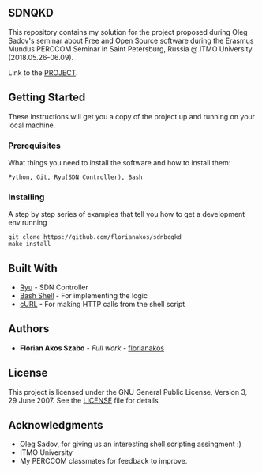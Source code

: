 ## SDNQKD

This repository contains my solution for the project proposed during Oleg Sadov's seminar about Free and Open Source software during the Erasmus Mundus PERCCOM Seminar in Saint Petersburg, Russia @ ITMO University (2018.05.26-06.09).

Link to the [PROJECT](http://sdn.ifmo.ru/education/perccom/unix_linux/evaluations/2018).	

## Getting Started

These instructions will get you a copy of the project up and running on your local machine.

### Prerequisites

What things you need to install the software and how to install them:

```
Python, Git, Ryu(SDN Controller), Bash
```

### Installing

A step by step series of examples that tell you how to get a development env running


```
git clone https://github.com/florianakos/sdnbcqkd
make install
```

## Built With

* [Ryu](https://osrg.github.io/ryu/) - SDN Controller
* [Bash Shell](https://en.wikipedia.org/wiki/Bash_(Unix_shell)) - For implementing the logic
* [cURL](https://curl.haxx.se/docs/manpage.html) - For making HTTP calls from the shell script

## Authors

* **Florian Akos Szabo** - *Full work* - [florianakos](https://github.com/florianakos)

## License

This project is licensed under the GNU General Public License, Version 3, 29 June 2007.
See the [LICENSE](LICENSE) file for details


## Acknowledgments

* Oleg Sadov, for giving us an interesting shell scripting assingment :)
* ITMO University
* My PERCCOM classmates for feedback to improve.
